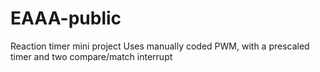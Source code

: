 # EAAA-public
Reaction timer mini project
Uses manually coded PWM, with a prescaled timer and two compare/match interrupt
